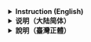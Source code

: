 <details><br>
<summary><b>Instruction (English)</b></summary>

This is the command list of *Minecraft Legends*.

### File Name Instruction
* `available` - Available commands (equivalent to all commands)
<hr>
</details>



<details><br>
<summary><b>说明（大陆简体）</b></summary>

此为 Minecraft Legends 中的命令列表。

### 文件名称说明
* `available` — 当前可用的命令（相当于全部命令）
<hr>
</details>



<details><br>
<summary><b>說明（臺灣正體）</b></summary>

此為 Minecraft Legends 中的指令列表。

### 檔名稱說明
* `available` — 當前可用的指令（相當於全部指令）
<hr>
</details>